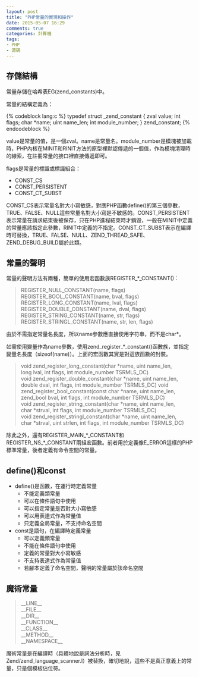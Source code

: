 ```yaml
---
layout: post
title: "PHP常量的實現和操作"
date: 2015-05-07 16:29
comments: true
categories: 計算機
tags:
- PHP
- 源碼
---
```


## 存儲結構

常量存儲在哈希表EG(zend\_constants)中。

常量的結構定義為：

{% codeblock lang:c %}
typedef struct _zend_constant {
	zval value;
	int flags;
	char *name;
	uint name_len;
	int module_number;
} zend_constant;
{% endcodeblock %}

value是常量的值，是一個zval。name是常量名。module\_number是模塊被加載時，PHP內核在MINIT和RINIT方法的原型裡默認傳遞的一個值，作為模塊清理時的線索，在註冊常量的接口裡直接傳遞即可。

flags是常量的標識或標識組合：

  - CONST\_CS
  - CONST\_PERSISTENT
  - CONST\_CT\_SUBST

CONST\_CS表示常量名對大小寫敏感，對應PHP函數define()的第三個參數，TRUE、FALSE、NULL這些常量名對大小寫是不敏感的。CONST\_PERSISTENT表示常量在請求結束後被保存，只在PHP進程結束時才銷毀，一般在MINIT中定義的常量應該指定此參數，RINIT中定義的不指定。CONST\_CT\_SUBST表示在編譯時可替換，TRUE、FALSE、NULL、ZEND\_THREAD\_SAFE、ZEND\_DEBUG\_BUILD屬於此類。

## 常量的聲明

常量的聲明方法有兩種，簡單的使用宏函數族REGISTER\_\*\_CONSTANT()：

>REGISTER\_NULL\_CONSTANT(name, flags)
>REGISTER\_BOOL\_CONSTANT(name, bval, flags)
>REGISTER\_LONG\_CONSTANT(name, lval, flags)
>REGISTER\_DOUBLE\_CONSTANT(name, dval, flags)
>REGISTER\_STRING\_CONSTANT(name, str, flags)
>REGISTER\_STRINGL\_CONSTANT(name, str, len, flags)

由於不需指定常量名長度，所以name參數應直接使用字符串，而不是char\*。

如需使用變量作為name參數，使用zend\_register\_\*\_constant()函數族，並指定變量名長度（sizeof(name)）。上面的宏函數其實是對這族函數的封裝。

>void zend\_register\_long\_constant(char \*name, uint name\_len, long lval, int flags, int module\_number TSRMLS\_DC)
>void zend\_register\_double\_constant(char \*name, uint name\_len, double dval, int flags, int module\_number TSRMLS\_DC)
>void zend\_register\_bool\_constant(const char \*name, uint name\_len, zend\_bool bval, int flags, int module\_number TSRMLS\_DC)
>void zend\_register\_string\_constant(char \*name, uint name\_len, char \*strval, int flags, int module\_number TSRMLS\_DC)
>void zend\_register\_stringl\_constant(char \*name, uint name\_len, char \*strval, uint strlen, int flags, int module\_number TSRMLS\_DC)

除此之外，還有REGISTER\_MAIN\_\*\_CONSTANT和REGISTER\_NS\_\*\_CONSTANT兩組宏函數。前者用於定義像E\_ERROR這樣的PHP標準常量，後者定義有命令空間的常量。

## define()和const

  - define()是函數，在運行時定義常量
    - 不能定義類常量
    - 可以在條件語句中使用
    - 可以指定常量是否對大小寫敏感
    - 可以用表達式作為常量值
    - 只定義全局常量，不支持命名空間
  - const是語句，在編譯時定義常量
    - 可以定義類常量
    - 不能在條件語句中使用
    - 定義的常量對大小寫敏感
    - 不支持表達式作為常量值
    - 若腳本定義了命名空間，聲明的常量屬於該命名空間

## 魔術常量

>\_\_LINE\_\_  
>\_\_FILE\_\_  
>\_\_DIR\_\_  
>\_\_FUNCTION\_\_  
>\_\_CLASS\_\_  
>\_\_METHOD\_\_  
>\_\_NAMESPACE\_\_  

魔術常量是在編譯時（具體地說是詞法分析時，見Zend/zend\_language\_scanner.l）被替換，確切地說，這些不是真正意義上的常量，只是個模板佔位符。
